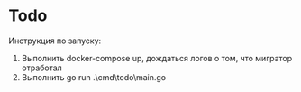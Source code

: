 # Todo
Инструкция по запуску:
1. Выполнить docker-compose up, дождаться логов о том, что мигратор отработал
2. Выполнить go run .\cmd\todo\main.go

